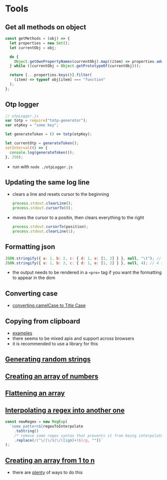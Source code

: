# Tools

## Get all methods on object

```js
const getMethods = (obj) => {
  let properties = new Set();
  let currentObj = obj;

  do {
    Object.getOwnPropertyNames(currentObj).map((item) => properties.add(item));
  } while ((currentObj = Object.getPrototypeOf(currentObj)));

  return [...properties.keys()].filter(
    (item) => typeof obj[item] === "function"
  );
};
```

## Otp logger

```js
// otpLogger.js
var totp = require("totp-generator");
var otpKey = "some key";

let generateToken = () => totp(otpKey);

let currentOtp = generateToken();
setInterval(() => {
  console.log(generateToken());
}, 250);
```

- run with `node ./otpLogger.js`

## Updating the same log line

- clears a line and resets cursor to the beginning

  ```js
  process.stdout.clearLine();
  process.stdout.cursorTo(0);
  ```

- moves the cursor to a positin, then clears everything to the right

  ```js
  process.stdout.cursorTo(position);
  process.stdout.clearLine(1);
  ```

## Formatting json

```js
JSON.stringify({ a: 1, b: 2, c: { d: 1, e: [1, 2] } }, null, "\t"); // tabs
JSON.stringify({ a: 1, b: 2, c: { d: 1, e: [1, 2] } }, null, 4); // 4 spaces
```

- the output needs to be rendered in a `<pre>` tag if you want the formatting to appear in the dom

## Converting case

- [converting camelCase to Title Case](https://stackoverflow.com/questions/4149276/how-to-convert-camelcase-to-camel-case)

## Copying from clipboard

- [examples](https://stackoverflow.com/questions/400212/how-do-i-copy-to-the-clipboard-in-javascript)
- there seems to be mixed apis and support across browsers
- it is recommended to use a library for this

## [Generating random strings](https://stackoverflow.com/questions/1349404/generate-random-string-characters-in-javascript)

## [Creating an array of numbers](https://stackoverflow.com/questions/3746725/how-to-create-an-array-containing-1-n)

## [Flattening an array](https://developer.mozilla.org/en-US/docs/Web/JavaScript/Reference/Global_Objects/Array/flat)

## [Interpolating a regex into another one](https://gist.github.com/elclanrs/3891362)

```js
const newRegex = new RegExp(
  `some pattern${regexToInterpolate
    .toString()
    /* remove some regex syntax that prevents it from being interpolated into another regex */
    .replace(/(^\/|\/$|\/([igm]+)$)/g, "")}`
);
```

## [Creating an array from 1 to n](https://stackoverflow.com/questions/3746725/how-to-create-an-array-containing-1-n)

- there are [plenty](https://stackoverflow.com/a/33352604) of ways to do this

